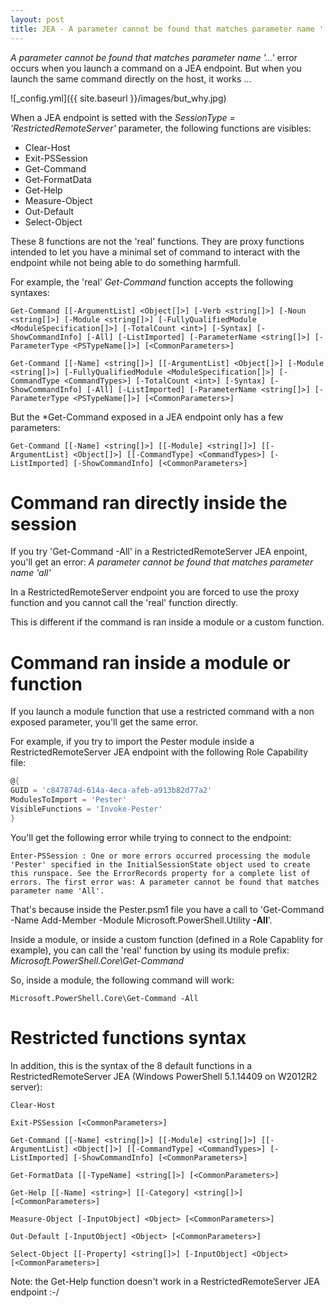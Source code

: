 ```yaml
---
layout: post
title: JEA - A parameter cannot be found that matches parameter name '...'
---
```


*A parameter cannot be found that matches parameter name '...'* error occurs when you launch a command on a JEA endpoint. But when you launch the same command directly on the host, it works ...

![_config.yml]({{ site.baseurl }}/images/but_why.jpg)

When a JEA endpoint is setted with the *SessionType = 'RestrictedRemoteServer'* parameter, the following functions are visibles:

* Clear-Host
* Exit-PSSession
* Get-Command
* Get-FormatData
* Get-Help
* Measure-Object
* Out-Default
* Select-Object

These 8 functions are not the 'real' functions. They are proxy functions intended to let you have a minimal set of command to interact with the endpoint while not being able to do something harmfull.

For example, the 'real' *Get-Command* function accepts the following syntaxes:

```
Get-Command [[-ArgumentList] <Object[]>] [-Verb <string[]>] [-Noun <string[]>] [-Module <string[]>] [-FullyQualifiedModule <ModuleSpecification[]>] [-TotalCount <int>] [-Syntax] [-ShowCommandInfo] [-All] [-ListImported] [-ParameterName <string[]>] [-ParameterType <PSTypeName[]>] [<CommonParameters>]

Get-Command [[-Name] <string[]>] [[-ArgumentList] <Object[]>] [-Module <string[]>] [-FullyQualifiedModule <ModuleSpecification[]>] [-CommandType <CommandTypes>] [-TotalCount <int>] [-Syntax] [-ShowCommandInfo] [-All] [-ListImported] [-ParameterName <string[]>] [-ParameterType <PSTypeName[]>] [<CommonParameters>]
```

But the *Get-Command exposed in a JEA endpoint only has a few parameters:

```
Get-Command [[-Name] <string[]>] [[-Module] <string[]>] [[-ArgumentList] <Object[]>] [[-CommandType] <CommandTypes>] [-ListImported] [-ShowCommandInfo] [<CommonParameters>]
```

# Command ran directly inside the session

If you try 'Get-Command -All' in a RestrictedRemoteServer JEA enpoint, you'll get an error: *A parameter cannot be found that matches parameter name 'all'*

In a RestrictedRemoteServer endpoint you are forced to use the proxy function and you cannot call the 'real' function directly.

This is different if the command is ran inside a module or a custom function.

# Command ran inside a module or function

If you launch a module function that use a restricted command with a non exposed parameter, you'll get the same error.

For example, if you try to import the Pester module inside a RestrictedRemoteServer JEA endpoint with the following Role Capability file:

```powershell
@{
GUID = 'c847874d-614a-4eca-afeb-a913b82d77a2'
ModulesToImport = 'Pester'
VisibleFunctions = 'Invoke-Pester'
}
```

You'll get the following error while trying to connect to the endpoint:

```
Enter-PSSession : One or more errors occurred processing the module 'Pester' specified in the InitialSessionState object used to create this runspace. See the ErrorRecords property for a complete list of errors. The first error was: A parameter cannot be found that matches parameter name 'All'.
```

That's because inside the Pester.psm1 file you have a call to 'Get-Command -Name Add-Member -Module Microsoft.PowerShell.Utility **-All**'.

Inside a module, or inside a custom function (defined in a Role Capablity for example), you can call the 'real' function by using its module prefix: *Microsoft.PowerShell.Core\Get-Command*

So, inside a module, the following command will work:

```
Microsoft.PowerShell.Core\Get-Command -All
```

# Restricted functions syntax

In addition, this is the syntax of the 8 default functions in a RestrictedRemoteServer JEA (Windows PowerShell 5.1.14409 on W2012R2 server):

```
Clear-Host

Exit-PSSession [<CommonParameters>]

Get-Command [[-Name] <string[]>] [[-Module] <string[]>] [[-ArgumentList] <Object[]>] [[-CommandType] <CommandTypes>] [-ListImported] [-ShowCommandInfo] [<CommonParameters>]

Get-FormatData [[-TypeName] <string[]>] [<CommonParameters>]

Get-Help [[-Name] <string>] [[-Category] <string[]>] [<CommonParameters>]

Measure-Object [-InputObject] <Object> [<CommonParameters>]

Out-Default [-InputObject] <Object> [<CommonParameters>]

Select-Object [[-Property] <string[]>] [-InputObject] <Object> [<CommonParameters>]
```

Note: the Get-Help function doesn't work in a RestrictedRemoteServer JEA endpoint :-/